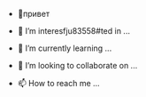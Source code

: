 - 👋привет
  
- 👀 I’m interesfju83558#ted in ...
- 🌱 I’m currently learning ...
- 💞️ I’m looking to collaborate on ...
- 📫 How to reach me ...

<!---
manayyt/manayyt is a ✨ special ✨ repository because its `README.md` (this file) appears on your GitHub profile.
You can click the Preview link to take a look at your changes.
--->
